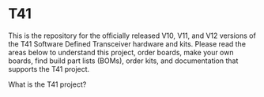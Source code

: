 # T41

This is the repository for the officially released V10, V11, and V12 versions of the T41 Software Defined Transceiver hardware and kits.  Please read the areas below to understand this project, order boards, make your own boards, find build part lists (BOMs), order kits, and documentation that supports the T41 project.

What is the T41 project?
